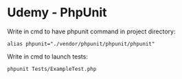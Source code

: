 # Udemy - PhpUnit #

Write in cmd to have phpunit command in project directory:
```
alias phpunit="./vendor/phpunit/phpunit/phpunit"
```

Write in cmd to launch tests:
```
phpunit Tests/ExampleTest.php
```